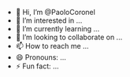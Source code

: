 - 👋 Hi, I’m @PaoloCoronel
- 👀 I’m interested in ...
- 🌱 I’m currently learning ...
- 💞️ I’m looking to collaborate on ...
- 📫 How to reach me ...
- 😄 Pronouns: ...
- ⚡ Fun fact: ...

<!---
PaoloCoronel/PaoloCoronel is a ✨ special ✨ repository because its `README.md` (this file) appears on your GitHub profile.
You can click the Preview link to take a look at your changes.
--->
